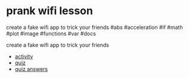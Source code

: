 # prank wifi lesson

create a fake wifi app to trick your friends #abs #acceleration #if #math #plot #image #functions #var #docs

create a fake wifi app to trick your friends

* [activity](/microbit/lessons/prank-wifi/activity)
* [quiz](/microbit/lessons/prank-wifi/quiz)
* [quiz answers](/microbit/lessons/prank-wifi/quiz-answers)
